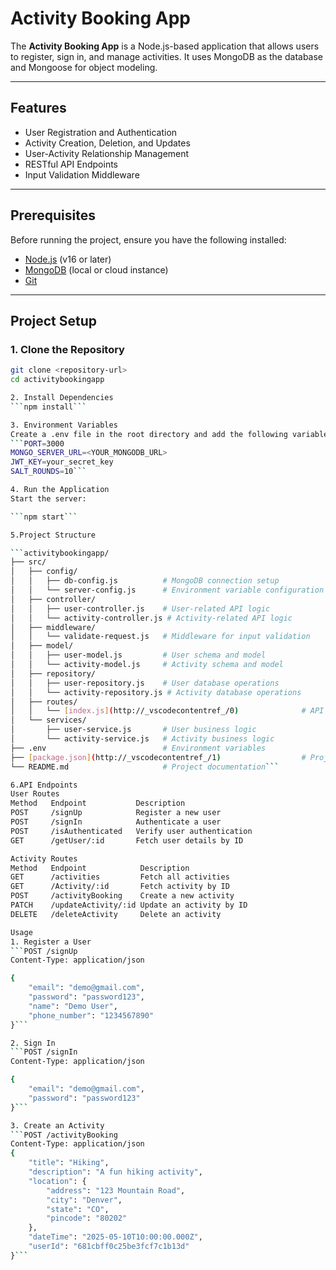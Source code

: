 # Activity Booking App

The **Activity Booking App** is a Node.js-based application that allows users to register, sign in, and manage activities. It uses MongoDB as the database and Mongoose for object modeling.

---

## Features

- User Registration and Authentication
- Activity Creation, Deletion, and Updates
- User-Activity Relationship Management
- RESTful API Endpoints
- Input Validation Middleware

---

## Prerequisites

Before running the project, ensure you have the following installed:

- [Node.js](https://nodejs.org/) (v16 or later)
- [MongoDB](https://www.mongodb.com/) (local or cloud instance)
- [Git](https://git-scm.com/)

---

## Project Setup

### 1. Clone the Repository

```bash
git clone <repository-url>
cd activitybookingapp

2. Install Dependencies
```npm install```

3. Environment Variables
Create a .env file in the root directory and add the following variables:
```PORT=3000
MONGO_SERVER_URL=<YOUR_MONGODB_URL>
JWT_KEY=your_secret_key
SALT_ROUNDS=10```

4. Run the Application
Start the server:

```npm start```

5.Project Structure

```activitybookingapp/
├── src/
│   ├── config/
│   │   ├── db-config.js          # MongoDB connection setup
│   │   └── server-config.js      # Environment variable configuration
│   ├── controller/
│   │   ├── user-controller.js    # User-related API logic
│   │   └── activity-controller.js # Activity-related API logic
│   ├── middleware/
│   │   └── validate-request.js   # Middleware for input validation
│   ├── model/
│   │   ├── user-model.js         # User schema and model
│   │   └── activity-model.js     # Activity schema and model
│   ├── repository/
│   │   ├── user-repository.js    # User database operations
│   │   └── activity-repository.js # Activity database operations
│   ├── routes/
│   │   └── [index.js](http://_vscodecontentref_/0)              # API routes
│   └── services/
│       ├── user-service.js       # User business logic
│       └── activity-service.js   # Activity business logic
├── .env                          # Environment variables
├── [package.json](http://_vscodecontentref_/1)                  # Project metadata and dependencies
└── README.md                     # Project documentation```

6.API Endpoints
User Routes
Method	 Endpoint	        Description
POST	 /signUp	        Register a new user
POST	 /signIn	        Authenticate a user
POST	 /isAuthenticated	Verify user authentication
GET	     /getUser/:id	    Fetch user details by ID

Activity Routes
Method	 Endpoint	         Description
GET	     /activities	     Fetch all activities
GET	     /Activity/:id	     Fetch activity by ID
POST	 /activityBooking	 Create a new activity
PATCH	 /updateActivity/:id Update an activity by ID
DELETE	 /deleteActivity	 Delete an activity

Usage
1. Register a User
```POST /signUp
Content-Type: application/json

{
    "email": "demo@gmail.com",
    "password": "password123",
    "name": "Demo User",
    "phone_number": "1234567890"
}```

2. Sign In
```POST /signIn
Content-Type: application/json

{
    "email": "demo@gmail.com",
    "password": "password123"
}```

3. Create an Activity
```POST /activityBooking
Content-Type: application/json
{
    "title": "Hiking",
    "description": "A fun hiking activity",
    "location": {
        "address": "123 Mountain Road",
        "city": "Denver",
        "state": "CO",
        "pincode": "80202"
    },
    "dateTime": "2025-05-10T10:00:00.000Z",
    "userId": "681cbff0c25be3fcf7c1b13d"
}```


